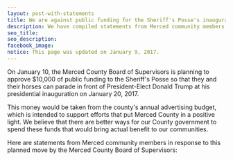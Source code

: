 ```yaml
---
layout: post-with-statements
title: We are against public funding for the Sheriff's Posse's inaugural display
description: We have compiled statements from Merced community members regarding their thoughts on this planned action by the Merced County Board of Supervisors.
seo_title:
seo_description:
facebook_image:
notice: This page was updated on January 9, 2017.
---
```


On January 10, the Merced County Board of Supervisors is planning to approve $10,000 of public funding to the Sheriff's Posse so that they and their horses can parade in front of President-Elect Donald Trump at his presidential inauguration on January 20, 2017.

This money would be taken from the county's annual advertising budget, which is intended to support efforts that put Merced County in a positive light. We believe that there are better ways for our County government to spend these funds that would bring actual benefit to our communities.

Here are statements from Merced community members in response to this planned move by the Merced County Board of Supervisors:
